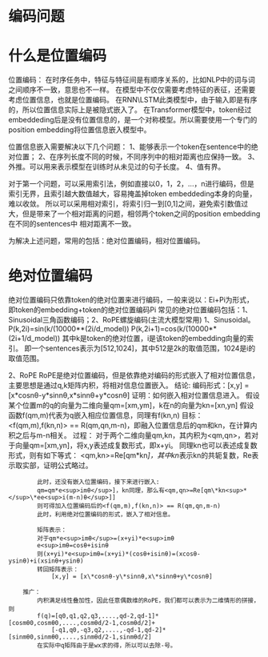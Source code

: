 # 编码问题
# 什么是位置编码
位置编码：
在时序任务中，特征与特征间是有顺序关系的，比如NLP中的词与词之间顺序不一致，意思也不一样。
在模型中不仅仅需要考虑特征的表征，还需要考虑位置信息，也就是位置编码。
在RNN\LSTM此类模型中，由于输入即是有序的，所以位置信息实际上是被隐式嵌入了。
在Transformer模型中，token经过embeddeding后是没有位置信息的，是一个对称模型。所以需要使用一个专门的position embedding将位置信息嵌入模型中。

位置信息嵌入需要解决以下几个问题：
1、能够表示一个token在sentence中的绝对位置；
2、在序列长度不同的时候，不同序列中的相对距离也应保持一致。
3、外推。可以用来表示模型在训练时从未见过的句子长度。
4、值有界。

对于第一个问题，可以采用索引法，例如直接以0，1，2，...，n进行编码，但是索引无界，且索引越大数值越大，容易掩盖掉token embeddeding本身的向量，难以收敛。
所以可以采用相对索引，将索引归一到[0,1]之间，避免索引数值过大，但是带来了一个相对距离的问题，相邻两个token之间的position embedding 在不同的sentences中
相对距离不一致。

为解决上述问题，常用的包括：绝对位置编码，相对位置编码。

# 绝对位置编码
绝对位置编码只依靠token的绝对位置来进行编码，一般来说以：Ei+Pi为形式，即token的embedding+token的绝对位置编码Pi
常见的绝对位置编码包括：1、Sinusoidal三角函数编码；2、RoPE螺旋编码(主流大模型常用)
1、Sinusoidal。
    P(k,2i)=sin(k/(10000**(2i/d_model))
    P(k,2i+1)=cos(k/(10000**(2i+1/d_model))
    其中k是token的绝对位置，i是该token的embedding向量的索引。
    即一个sentences表示为[512,1024]，其中512是2k的取值范围，1024是i的取值范围。
    
2、RoPE
RoPE是绝对位置编码，但是依靠绝对编码的形式嵌入了相对位置信息，主要思想是通过q,k矩阵内积，将相对信息位置嵌入。
    结论: 编码形式：[x,y] = [x\*cosnθ-y\*sinnθ,x\*sinnθ+y\*cosnθ]
    证明：如何嵌入相对位置信息进入。
        假设某个位置m的q的向量为二维向量qm=[xm,ym]，k在n的向量为kn=[xn,yn]
        假设函数f(qm,m)代表为q嵌入相应位置信息，同理有f(kn,n)
        目标：<f(qm,m),f(kn,n)> == R(qm,qn,m-n)，即融入位置信息后的qm和kn，在计算内积之后与m-n相关。
        过程：
            对于两个二维向量qm,kn，其内积为<qm,qn>，若对于向量qm=[xm,yn]，将x,y表述成复数形式，即x+yi。
            同理kn也可以表述成复数形式，则有如下等式：
            <qm,kn>=Re[qm\*kn<sup>*</sup>]，其中kn<sup>*</sup>表示kn的共轭复数，Re表示取实部，证明公式略过。
            
            此时，还没有嵌入位置编码，接下来进行嵌入:
            qm=qm*e<sup>imθ</sup>]，kn同理，那么有<qm,qn>=Re[qm\*kn<sup>*</sup>\*ee<sup>i(m-n)θ</sup>]]
            则可得加入位置编码后的<f(qm,m),f(kn,n)> == R(qm,qn,m-n)
            此时，利用绝对位置编码的形式，嵌入了相对信息。
            
            矩阵表示：
            对于qm*e<sup>imθ</sup>=(x+yi)*e<sup>imθ
            e<sup>imθ=cosθ+isinθ
            则(x+yi)*e<sup>imθ=(x+yi)*(cosθ+isinθ)=(xcosθ-ysinθ)+i(xsinθ+ysinθ)
            转回矩阵表示：
                [x,y] = [x\*cosnθ-y\*sinnθ,x\*sinnθ+y\*cosnθ]
        
        推广：
            内积满足线性叠加性，因此任意偶数维的RoPE，我们都可以表示为二维情形的拼接，则
            f(q)=[q0,q1,q2,q3,....,qd-2,qd-1]*[cosmθ0,cosmθ0,....,cosmθd/2-1,cosmθd/2]+
                [-q1,q0,-q3,q2,....,-qd-1,qd-2]*[sinmθ0,sinmθ0,....,sinmθd/2-1,sinmθd/2]
            在实际中q矩阵由于是wx求的得，所以可以去除-号。

            
